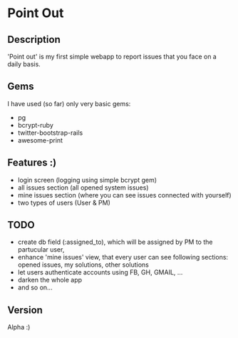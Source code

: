 Point Out 
=========

## Description

'Point out' is my first simple webapp to report issues that you face on a daily basis.

## Gems
I have used (so far) only very basic gems:
- pg  
- bcrypt-ruby
- twitter-bootstrap-rails
- awesome-print

## Features :)

+ login screen (logging using simple bcrypt gem)
+ all issues section (all opened system issues)
+ mine issues section (where you can see issues connected with yourself)
+ two types of users (User & PM)

## TODO

- create db field (:assigned_to), which will be assigned by PM to the partucular user,
- enhance 'mine issues' view, that every user can see following sections: opened issues, my solutions, other solutions
- let users authenticate accounts using FB, GH, GMAIL, ...
- darken the whole app
- and so on...

## Version
Alpha :)